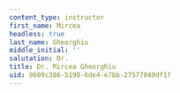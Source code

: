 ```yaml
---
content_type: instructor
first_name: Mircea
headless: true
last_name: Gheorghiu
middle_initial: ''
salutation: Dr.
title: Dr. Mircea Gheorghiu
uid: 9609c386-5198-6de4-e7bb-27577049df1f
---
```

